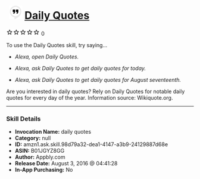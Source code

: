 # &nbsp;<img src="skill_icon" alt="Daily Quotes icon" width="36"> [Daily Quotes](http://alexa.amazon.com/#skills/amzn1.ask.skill.98d79a32-dea1-4147-a3b9-24129887d68e)
![0 stars](../../images/ic_star_border_black_18dp_1x.png)![0 stars](../../images/ic_star_border_black_18dp_1x.png)![0 stars](../../images/ic_star_border_black_18dp_1x.png)![0 stars](../../images/ic_star_border_black_18dp_1x.png)![0 stars](../../images/ic_star_border_black_18dp_1x.png) 0

To use the Daily Quotes skill, try saying...

* *Alexa, open Daily Quotes.*

* *Alexa, ask Daily Quotes to get daily quotes for today.*

* *Alexa, ask Daily Quotes to get daily quotes for August seventeenth.*

Are you interested in daily quotes? Rely on Daily Quotes for notable daily quotes for every day of the year. Information source: Wikiquote.org.

***

### Skill Details

* **Invocation Name:** daily quotes
* **Category:** null
* **ID:** amzn1.ask.skill.98d79a32-dea1-4147-a3b9-24129887d68e
* **ASIN:** B01JGYZ8GG
* **Author:** Appbly.com
* **Release Date:** August 3, 2016 @ 04:41:28
* **In-App Purchasing:** No
